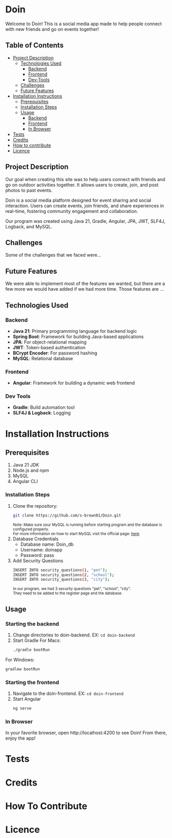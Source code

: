 # Doin

Welcome to Doin! This is a social media app made to help people connect with new friends and go on events together!

## Table of Contents
- [Project Description](#project-description)
   - [Technologies Used](#technologies-used)
     - [Backend](#backend)
     - [Frontend](#frontend)
     - [Dev-Tools](#dev-tools)
   - [Challenges](#challenges)
   - [Future Features](#future-features)
- [Installation Instructions](#installation-instructions)
   - [Prerequisites](#prerequisites)
   - [Installation Steps](#installation-steps)
   - [Usage](#usage)
     - [Backend](#starting-the-backend)
     - [Frontend](#starting-the-frontend)
     - [In Browser](#in-browser)
- [Tests](#tests)
- [Credits](#credits)
- [How to contribute](#how-to-contribute)
- [Licence](#licence)

## Project Description
Our goal when creating this site was to help users connect with friends and go on 
outdoor activities together. It allows users to create, join, and post photos to past events. 

Doin is a social media platform designed for event sharing and social interaction.
Users can create events, join friends, and share experiences in real-time,
fostering community engagement and collaboration.

Our program was created using Java 21, Gradle, Angular, JPA, JWT, SLF4J, Logback, and MySQL.


## Challenges
Some of the challenges that we faced were...

## Future Features
We were able to implement most of the features we wanted, but there are a few more we would have added if we 
had more time. Those features are ...

## Technologies Used

### Backend
- **Java 21**: Primary programming language for backend logic
- **Spring Boot**: Framework for building Java-based applications
- **JPA**: For object-relational mapping
- **JWT**: Token-based authentication
- **BCrypt Encoder**: For password hashing
- **MySQL**: Relational database

### Frontend
- **Angular**: Framework for building a dynamic web frontend

### Dev Tools
- **Gradle**: Build automation tool
- **SLF4J & Logback**: Logging


# Installation Instructions
## Prerequisites
<ol>
  <li>Java 21 JDK</li>
  <li>Node.js and npm</li>
  <li>MySQL</li>
  <li>Angular CLI</li>
</ol>

### Installation Steps
1. Clone the repository:
   ```bash
   git clone https://github.com/s-brown01/Doin.git
   ```
   <small>
      Note: Make sure your MySQL is running before starting program and the database is configured properly. <BR>
      For more information on how to start MySQL visit the official page: 
        <a href="https://dev.mysql.com/doc/mysql-getting-started/en/">here</a>.
   </small>
2. Database Credentials
   - Database name: Doin_db
   - Username: doinapp
   - Password: pass
3. Add Security Questions <BR>
   ```bash
   INSERT INTO security_questions(1, "pet");
   INSERT INTO security_questions(2, "school");
   INSERT INTO security_questions(3, "city"); 
   ```
   <small>
   In our program, we had 3 security questions "pet", "school", "city". <BR>
   They need to be added to the register page and the database. 
   </small>

## Usage
### Starting the backend
1. Change directories to doin-backend. EX: `cd doin-backend`
2. Start Gradle
   For Macs:
   ```bash
   ./gradle bootRun
   ```
  For Windows:
  ```bash
  gradlew bootRun
  ```
### Starting the frontend
1. Navigate to the doin-frontend. EX: `cd doin-frontend`
2. Start Angular
   ```bash
   ng serve
   ```
### In Browser
In your favorite browser, open http://localhost:4200 to see Doin! From there, enjoy the app!

# Tests


# Credits


# How To Contribute


# Licence